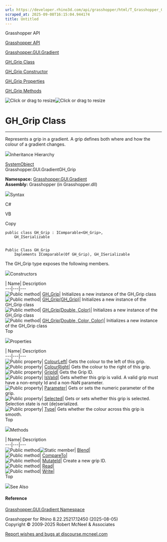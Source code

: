 ```yaml
---
url: https://developer.rhino3d.com/api/grasshopper/html/T_Grasshopper_GUI_Gradient_GH_Grip.htm
scraped_at: 2025-09-08T16:15:04.944174
title: Untitled
---
```


Grasshopper API

[Grasshopper API](../html/723c01da-9986-4db2-8f53-6f3a7494df75.htm
"Grasshopper API")

[Grasshopper.GUI.Gradient](../html/N_Grasshopper_GUI_Gradient.htm
"Grasshopper.GUI.Gradient")

[GH_Grip Class](../html/T_Grasshopper_GUI_Gradient_GH_Grip.htm "GH_Grip
Class")

[GH_Grip Constructor
](../html/Overload_Grasshopper_GUI_Gradient_GH_Grip__ctor.htm "GH_Grip
Constructor ")

[GH_Grip Properties](../html/Properties_T_Grasshopper_GUI_Gradient_GH_Grip.htm
"GH_Grip Properties")

[GH_Grip Methods](../html/Methods_T_Grasshopper_GUI_Gradient_GH_Grip.htm
"GH_Grip Methods")

![Click or drag to resize](../icons/TocOpen.gif)![Click or drag to
resize](../icons/TocClose.gif)

# GH_Grip Class  
  
---  
  
Represents a grip in a gradient. A grip defines both where and how the colour
of a gradient changes.

![](../icons/SectionExpanded.png)Inheritance Hierarchy

[SystemObject](https://docs.microsoft.com/dotnet/api/system.object)  
Grasshopper.GUI.GradientGH_Grip  

**Namespace:** [Grasshopper.GUI.Gradient](N_Grasshopper_GUI_Gradient.htm)  
**Assembly:** Grasshopper (in Grasshopper.dll)

![](../icons/SectionExpanded.png)Syntax

C#

VB

Copy

    
    
    public class GH_Grip : IComparable<GH_Grip>, 
    	GH_ISerializable
    
    
    Public Class GH_Grip
    	Implements IComparable(Of GH_Grip), GH_ISerializable

The GH_Grip type exposes the following members.

![](../icons/SectionExpanded.png)Constructors

| Name| Description  
---|---|---  
![Public method](../icons/pubmethod.gif)|
[GH_Grip](M_Grasshopper_GUI_Gradient_GH_Grip__ctor.htm)| Initializes a new
instance of the GH_Grip class  
![Public method](../icons/pubmethod.gif)|
[GH_Grip(GH_Grip)](M_Grasshopper_GUI_Gradient_GH_Grip__ctor_1.htm)|
Initializes a new instance of the GH_Grip class  
![Public method](../icons/pubmethod.gif)| [GH_Grip(Double,
Color)](M_Grasshopper_GUI_Gradient_GH_Grip__ctor_2.htm)| Initializes a new
instance of the GH_Grip class  
![Public method](../icons/pubmethod.gif)| [GH_Grip(Double, Color,
Color)](M_Grasshopper_GUI_Gradient_GH_Grip__ctor_3.htm)| Initializes a new
instance of the GH_Grip class  
Top

![](../icons/SectionExpanded.png)Properties

| Name| Description  
---|---|---  
![Public property](../icons/pubproperty.gif)|
[ColourLeft](P_Grasshopper_GUI_Gradient_GH_Grip_ColourLeft.htm)|  Gets the
colour to the left of this grip.  
![Public property](../icons/pubproperty.gif)|
[ColourRight](P_Grasshopper_GUI_Gradient_GH_Grip_ColourRight.htm)|  Gets the
colour to the right of this grip.  
![Public property](../icons/pubproperty.gif)|
[GripId](P_Grasshopper_GUI_Gradient_GH_Grip_GripId.htm)|  Gets the Grip ID.  
![Public property](../icons/pubproperty.gif)|
[IsValid](P_Grasshopper_GUI_Gradient_GH_Grip_IsValid.htm)|  Gets whether this
grip is valid. A valid grip must have a non-empty Id and a non-NaN parameter.  
![Public property](../icons/pubproperty.gif)|
[Parameter](P_Grasshopper_GUI_Gradient_GH_Grip_Parameter.htm)|  Gets or sets
the numeric parameter of the grip.  
![Public property](../icons/pubproperty.gif)|
[Selected](P_Grasshopper_GUI_Gradient_GH_Grip_Selected.htm)|  Gets or sets
whether this grip is selected. Selection state is not (de)serialized.  
![Public property](../icons/pubproperty.gif)|
[Type](P_Grasshopper_GUI_Gradient_GH_Grip_Type.htm)|  Gets whether the colour
across this grip is smooth.  
Top

![](../icons/SectionExpanded.png)Methods

| Name| Description  
---|---|---  
![Public method](../icons/pubmethod.gif)![Static member](../icons/static.gif)|
[Blend](M_Grasshopper_GUI_Gradient_GH_Grip_Blend.htm)|  
![Public method](../icons/pubmethod.gif)|
[CompareTo](M_Grasshopper_GUI_Gradient_GH_Grip_CompareTo.htm)|  
![Public method](../icons/pubmethod.gif)|
[MutateId](M_Grasshopper_GUI_Gradient_GH_Grip_MutateId.htm)|  Create a new
grip ID.  
![Public method](../icons/pubmethod.gif)|
[Read](M_Grasshopper_GUI_Gradient_GH_Grip_Read.htm)|  
![Public method](../icons/pubmethod.gif)|
[Write](M_Grasshopper_GUI_Gradient_GH_Grip_Write.htm)|  
Top

![](../icons/SectionExpanded.png)See Also

#### Reference

[Grasshopper.GUI.Gradient Namespace](N_Grasshopper_GUI_Gradient.htm)

Grasshopper for Rhino 8.22.25217.12450 (2025-08-05)  
Copyright © 2009-2025 Robert McNeel & Associates

[Report wishes and bugs at
discourse.mcneel.com](https://discourse.mcneel.com/c/grasshopper)

